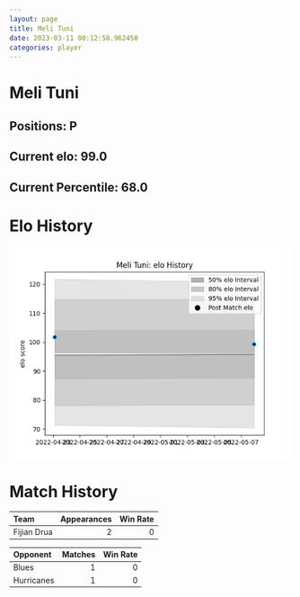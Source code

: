 ```yaml
---  
layout: page  
title: Meli Tuni  
date: 2023-03-11 00:12:58.962458  
categories: player  
---
```

# Meli Tuni

## Positions: P

## Current elo: 99.0

## Current Percentile: 68.0

# Elo History


![elo history](history_MeliTuni.png)
# Match History


| Team        |   Appearances |   Win Rate |
|:------------|--------------:|-----------:|
| Fijian Drua |             2 |          0 |

| Opponent   |   Matches |   Win Rate |
|:-----------|----------:|-----------:|
| Blues      |         1 |          0 |
| Hurricanes |         1 |          0 |